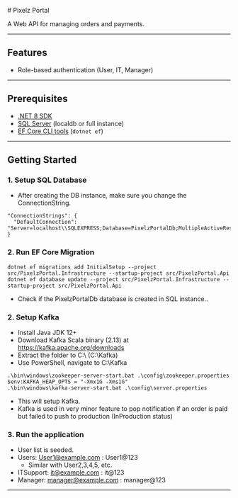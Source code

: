 ﻿﻿# Pixelz Portal

A Web API for managing orders and payments.

---

## Features

- Role-based authentication (User, IT, Manager)
---

## Prerequisites

- [.NET 8 SDK](https://dotnet.microsoft.com/en-us/download/dotnet/8.0)
- [SQL Server](https://www.microsoft.com/en-us/sql-server) (localdb or full instance)
- [EF Core CLI tools](https://learn.microsoft.com/en-us/ef/core/cli/dotnet) (`dotnet ef`)

---

## Getting Started

### 1. Setup SQL Database
- After creating the DB instance, make sure you change the ConnectionString.
``` 
"ConnectionStrings": {
  "DefaultConnection": "Server=localhost\\SQLEXPRESS;Database=PixelzPortalDb;MultipleActiveResultSets=true;TrustServerCertificate=True;"
}
```

### 2. Run EF Core Migration
```
dotnet ef migrations add InitialSetup --project src/PixelzPortal.Infrastructure --startup-project src/PixelzPortal.Api
dotnet ef database update --project src/PixelzPortal.Infrastructure --startup-project src/PixelzPortal.Api

```
- Check if the PixelzPortalDb database is created in SQL instance..

### 2. Setup Kafka
- Install Java JDK 12+
- Download Kafka Scala binary (2.13) at https://kafka.apache.org/downloads
- Extract the folder to C:\ (C:\Kafka)
- Use PowerShell, navigate to C:\Kafka
```
.\bin\windows\zookeeper-server-start.bat .\config\zookeeper.properties
$env:KAFKA_HEAP_OPTS = "-Xmx1G -Xms1G"
.\bin\windows\kafka-server-start.bat .\config\server.properties

```
- This will setup Kafka.
- Kafka is used in very minor feature to pop notification if an order is paid but failed to push to production (InProduction status)

### 3. Run the application
- User list is seeded.
- Users: User1@example.com : User1@123
  - Similar with User2,3,4,5, etc.
- ITSupport: it@example.com : it@123
- Manager: manager@example.com : manager@123
---

